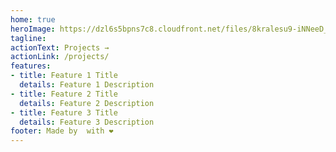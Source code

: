 ```yaml
---
home: true
heroImage: https://dzl6s5bpns7c8.cloudfront.net/files/8kralesu9-iNNeeD_logo.png
tagline: 
actionText: Projects →
actionLink: /projects/
features:
- title: Feature 1 Title
  details: Feature 1 Description
- title: Feature 2 Title
  details: Feature 2 Description
- title: Feature 3 Title
  details: Feature 3 Description
footer: Made by  with ❤️
---
```

